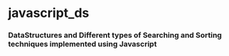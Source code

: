 # javascript_ds
### DataStructures  and Different types of Searching and Sorting techniques implemented using Javascript
